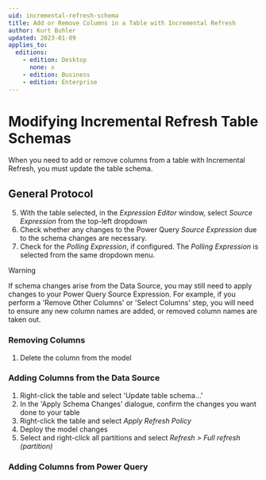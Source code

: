 ```yaml
---
uid: incremental-refresh-schema
title: Add or Remove Columns in a Table with Incremental Refresh
author: Kurt Buhler
updated: 2023-01-09
applies_to:
  editions:
    - edition: Desktop
      none: x
    - edition: Business
    - edition: Enterprise
---
```

# Modifying Incremental Refresh Table Schemas

When you need to add or remove columns from a table with Incremental Refresh, you must update the table schema. 

## General Protocol

5. With the table selected, in the _Expression Editor_ window, select _Source Expression_ from the top-left dropdown
6. Check whether any changes to the Power Query _Source Expression_ due to the schema changes are necessary.
7. Check for the _Polling Expression_, if configured. The _Polling Expression_ is selected from the same dropdown menu.

> [!WARNING]
> If schema changes arise from the Data Source, you may still need to apply changes to your Power Query Source Expression. For example, if you perform a 'Remove Other Columns' or 'Select Columns' step, you will need to ensure any new column names are added, or removed column names are taken out.

### Removing Columns

1. Delete the column from the model 

### Adding Columns from the Data Source

1. Right-click the table and select 'Update table schema...'
2. In the 'Apply Schema Changes' dialogue, confirm the changes you want done to your table
3. Right-click the table and select _Apply Refresh Policy_
4. Deploy the model changes
5. Select and right-click all partitions and select _Refresh > Full refresh (partition)_



### Adding Columns from Power Query